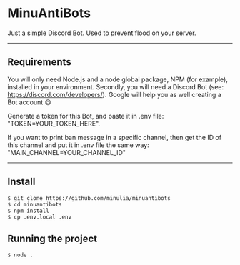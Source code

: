 # MinuAntiBots
Just a simple Discord Bot.
Used to prevent flood on your server.

---
## Requirements

You will only need Node.js and a node global package, NPM (for example), installed in your environment.
Secondly, you will need a Discord Bot (see: https://discord.com/developers/). Google will help you as well creating a Bot account 😋

Generate a token for this Bot, and paste it in .env file: "TOKEN=YOUR_TOKEN_HERE".

If you want to print ban message in a specific channel, then get the ID of this channel and put it in .env file the same way: "MAIN_CHANNEL=YOUR_CHANNEL_ID"

---

## Install

    $ git clone https://github.com/minulia/minuantibots
    $ cd minuantibots
    $ npm install
    $ cp .env.local .env

## Running the project

    $ node .
